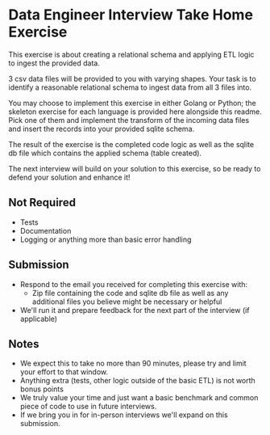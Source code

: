 # Data Engineer Interview Take Home Exercise

This exercise is about creating a relational schema and applying ETL logic to ingest the provided data.

3 csv data files will be provided to you with varying shapes. Your task is to identify a reasonable relational schema to ingest
data from all 3 files into.

You may choose to implement this exercise in either Golang or Python; the skeleton exercise for each language is provided
here alongside this readme. Pick one of them and implement the transform of the incoming data files and insert the records
into your provided sqlite schema.

The result of the exercise is the completed code logic as well as the sqlite db file which contains the applied schema (table created).

The next interview will build on your solution to this exercise, so be ready to defend your solution and enhance it!

## Not Required
- Tests
- Documentation
- Logging or anything more than basic error handling

## Submission
- Respond to the email you received for completing this exercise with:
  - Zip file containing the code and sqlite db file as well as any additional files you believe might be necessary or helpful
- We'll run it and prepare feedback for the next part of the interview (if applicable)

## Notes
- We expect this to take no more than 90 minutes, please try and limit your effort to that window.
- Anything extra (tests, other logic outside of the basic ETL) is not worth bonus points
- We truly value your time and just want a basic benchmark and common piece of code to use in future interviews.
- If we bring you in for in-person interviews we'll expand on this submission.